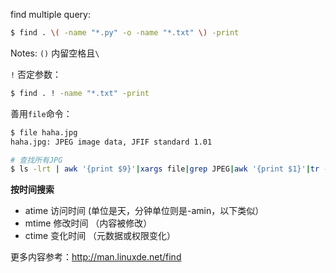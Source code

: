 find multiple query:

```bash
$ find . \( -name "*.py" -o -name "*.txt" \) -print
```

Notes: `()` 内留空格且`\`

`!` 否定参数：

```bash
$ find . ! -name "*.txt" -print
```

善用`file`命令：

```bash
$ file haha.jpg
haha.jpg: JPEG image data, JFIF standard 1.01

# 查找所有JPG
$ ls -lrt | awk '{print $9}'|xargs file|grep JPEG|awk '{print $1}'|tr -d ':'
```

**按时间搜索**

- atime 访问时间 (单位是天，分钟单位则是-amin，以下类似）
- mtime 修改时间 （内容被修改）
- ctime 变化时间 （元数据或权限变化）

更多内容参考：http://man.linuxde.net/find
